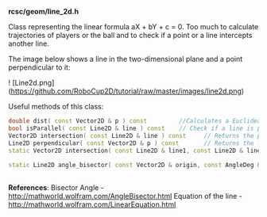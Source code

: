 **rcsc/geom/line_2d.h**

Class representing the linear formula aX + bY + c = 0.
Too much to calculate trajectories of players or the ball and to check if a point or a line intercepts another line.

The image below shows a line in the two-dimensional plane and a point perpendicular to it:

! [Line2d.png] (https://github.com/RoboCup2D/tutorial/raw/master/images/line2d.png)

Useful methods of this class:
```cpp
double dist( const Vector2D & p ) const         //Calculates a Euclidean distance from a point to this line
bool isParallel( const Line2D & line ) const    // Check if a line is parallel to this line
Vector2D intersection( const Line2D & line ) const     // Returns the point of intersection of the line with another
Line2D perpendicular( const Vector2D & p ) const       // Returns the line perpendicular to the other from a specific point
static Vector2D intersection( const Line2D & line1, const Line2D & line2 );   // returns the point of 
                                                                              // intersection of two lines
static Line2D angle_bisector( const Vector2D & origin, const AngleDeg & left, const AngleDeg & right )
                                                                        // Returns the bisector of an angle
```

**References**:
Bisector Angle - http://mathworld.wolfram.com/AngleBisector.html
Equation of the line - http://mathworld.wolfram.com/LinearEquation.html
